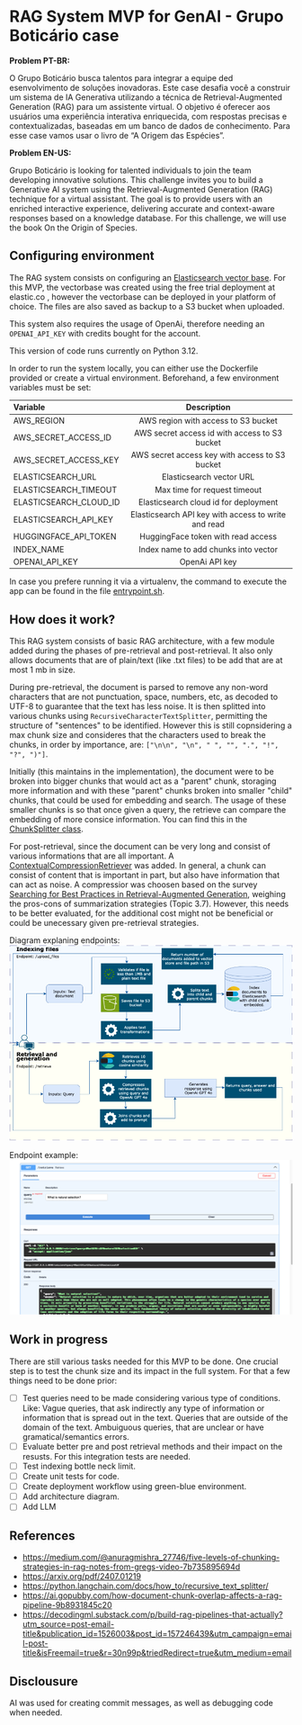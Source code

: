 # RAG System MVP for GenAI - Grupo Boticário case

**Problem PT-BR:**

O Grupo Boticário busca talentos para integrar a equipe ded esenvolvimento de soluções inovadoras. Este case desafia você a construir um sistema de IA Generativa utilizando a técnica de Retrieval-Augmented Generation (RAG) para um assistente virtual. O objetivo é oferecer aos usuários uma experiência interativa enriquecida, com respostas precisas e contextualizadas, baseadas em um banco de dados de conhecimento. Para esse case vamos usar o livro de “A Origem das Espécies”.

**Problem EN-US:**

Grupo Boticário is looking for talented individuals to join the team developing innovative solutions. This challenge invites you to build a Generative AI system using the Retrieval-Augmented Generation (RAG) technique for a virtual assistant. The goal is to provide users with an enriched interactive experience, delivering accurate and context-aware responses based on a knowledge database. For this challenge, we will use the book On the Origin of Species.

## Configuring environment

The RAG system consists on configuring an [Elasticsearch vector base](https://www.elastic.co). For this MVP, the vectorbase was created using the free trial deployment at elastic.co , however the vectorbase can be deployed in your platform of choice. The files are also saved as backup to a S3 bucket when uploaded.

This system also requires the usage of OpenAi, therefore needing an
`OPENAI_API_KEY` with credits bought for the account.

This version of code runs currently on Python 3.12.

In order to run the system locally, you can either use the Dockerfile provided or create a virtual environment. Beforehand, a few environment variables must be set:

| Variable                 | Description |
| :----------------------- | :------: |
| AWS_REGION               |   AWS region with access to S3 bucket   | 
| AWS_SECRET_ACCESS_ID     |   AWS secret access id with access to S3 bucket   | 
| AWS_SECRET_ACCESS_KEY    |  AWS secret access key with access to S3 bucket   | 
| ELASTICSEARCH_URL | Elasticsearch vector URL |
| ELASTICSEARCH_TIMEOUT | Max time for request timeout |
| ELASTICSEARCH_CLOUD_ID | Elasticsearch cloud id for deployment |
| ELASTICSEARCH_API_KEY |  Elasticsearch API key with access to write and read |
| HUGGINGFACE_API_TOKEN | HuggingFace token with read access |
| INDEX_NAME | Index name to add chunks into vector |
| OPENAI_API_KEY | OpenAi API key |

In case you prefere running it via a virtualenv, the command to execute the app can be found in the file [entrypoint.sh](entrypoint.sh).


## How does it work?

This RAG system consists of basic RAG architecture, with a few module added during the phases of pre-retrieval and post-retrieval. It also only allows documents that are of plain/text (like .txt files) to be add that are at most 1 mb in size.

During pre-retrieval, the document is parsed to remove any non-word characters that are not punctuation, space, numbers, etc, as decoded to UTF-8 to guarantee that the text has less noise. It is then splitted into various chunks using `RecursiveCharacterTextSplitter`, permitting the structure of "sentences" to be identified. However this is still copnsidering a max chunk size and consideres that the characters used to break the chunks, in order by importance, are: `["\n\n", "\n", " ", "", ".", "!", "?", ")"]`.

Initially (this maintains in the implementation), the document were to be broken into bigger chunks that would act as a "parent" chunk, storaging more information and with these "parent" chunks broken into smaller "child" chunks, that could be used for embedding and search. The usage of these smaller chunks is so that once given a query, the retrieve can compare the embedding of more consice information. You can find this in the [ChunkSplitter class](app/handler/chunk_splitter.py).

For post-retrieval, since the document can be very long and consist of various informations that are all important. A [ContextualCompressionRetriever](https://python.langchain.com/docs/how_to/contextual_compression/) was added. In general, a chunk can consist of content that is important in part, but also have information that can act as noise. A compressior was choosen based on the survey [Searching for Best Practices in Retrieval-Augmented
Generation](https://arxiv.org/pdf/2407.01219), weighing the pros-cons of summarization strategies (Topic 3.7). However, this needs to be better evaluated, for the additional cost might not be beneficial or could be unecessary given pre-retrieval strategies.

Diagram explaning endpoints:
![Diagram explaning how it works, divided into indexing and retrieval/generatio](artifacts/diagram.png)

Endpoint example:
![Example of retrieval request](artifacts/retrieve_request.png)

## Work in progress

There are still various tasks needed for this MVP to be done. One crucial step is to test the chunk size and its impact in the full system. For that a few things need to be done prior:
- [ ] Test queries need to be made considering various type of conditions. Like: Vague queries, that ask indirectly any type of information or information that is spread out in the text. Queries that are outside of the domain of the text. Ambuiguous queries, that are unclear or have gramatical/semantics errors.
- [ ] Evaluate better pre and post retrieval methods and their impact on the resusts. For this integration tests are needed.
- [ ] Test indexing bottle neck limit.
- [ ] Create unit tests for code.
- [ ] Create deployment workflow using green-blue environment.
- [ ] Add architecture diagram.
- [ ] Add LLM 

## References

- https://medium.com/@anuragmishra_27746/five-levels-of-chunking-strategies-in-rag-notes-from-gregs-video-7b735895694d
- https://arxiv.org/pdf/2407.01219
- https://python.langchain.com/docs/how_to/recursive_text_splitter/
- https://ai.gopubby.com/how-document-chunk-overlap-affects-a-rag-pipeline-9b8931845c20
- https://decodingml.substack.com/p/build-rag-pipelines-that-actually?utm_source=post-email-title&publication_id=1526003&post_id=157246439&utm_campaign=email-post-title&isFreemail=true&r=30n99p&triedRedirect=true&utm_medium=email

## Disclousure 

AI was used for creating commit messages, as well as debugging code when needed.